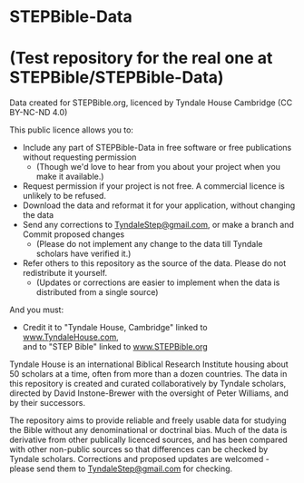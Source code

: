 # STEPBible-Data  
# (Test repository for the real one at STEPBible/STEPBible-Data)
Data created for STEPBible.org, licenced by Tyndale House Cambridge (CC BY-NC-ND 4.0) 

This public licence allows you to:
* Include any part of STEPBible-Data in free software or free publications without requesting permission 
  - (Though we'd love to hear from you about your project when you make it available.)
* Request permission if your project is not free. A commercial licence is unlikely to be refused. 
* Download the data and reformat it for your application, without changing the data
* Send any corrections to TyndaleStep@gmail.com, or make a branch and Commit proposed changes
  - (Please do not implement any change to the data till Tyndale scholars have verified it.) 
* Refer others to this repository as the source of the data. Please do not redistribute it yourself.
  - (Updates or corrections are easier to implement when the data is distributed from a single source)
  
And you must: 
* Credit it to "Tyndale House, Cambridge" linked to www.TyndaleHouse.com,   
        and to "STEP Bible" linked to www.STEPBible.org

Tyndale House is an international Biblical Research Institute housing about 50 scholars at a time, often from more than a dozen countries. 
The data in this repository is created and curated collaboratively by Tyndale scholars, directed by David Instone-Brewer with the oversight of Peter Williams, and by their successors. 

The repository aims to provide reliable and freely usable data for studying the Bible without any denominational or doctrinal bias. Much of the data is derivative from other publically licenced sources, and has been compared with other non-public sources so that differences can be checked by Tyndale scholars. Corrections and proposed updates are welcomed - please send them to TyndaleStep@gmail.com for checking.

